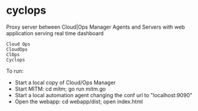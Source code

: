 # cyclops
Proxy server between Cloud|Ops Manager Agents and Servers with web application serving real time dashboard

```
Cloud Ops
CloudOps
ClOps
Cyclops
```

To run:
* Start a local copy of Cloud/Ops Manager
* Start MITM: cd mitm; go run mitm.go
* Start a local automation agent changing the conf url to "localhost:9090"
* Open the webapp: cd webapp/dist; open index.html
